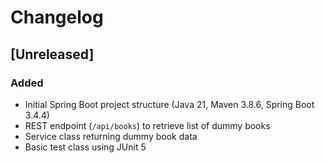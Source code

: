 # Changelog

## [Unreleased]
### Added
- Initial Spring Boot project structure (Java 21, Maven 3.8.6, Spring Boot 3.4.4)
- REST endpoint (`/api/books`) to retrieve list of dummy books
- Service class returning dummy book data
- Basic test class using JUnit 5
